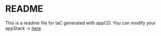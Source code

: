 # README
This is a readme file for IaC generated with appCD.
You can modify your appStack -> [here](http://cloud.stackgen.com/appstacks/37736a4f-1262-4e7f-914e-78a252bceea0)
